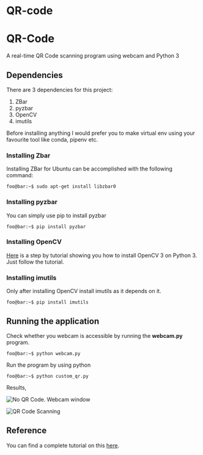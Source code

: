 # QR-code

# QR-Code
A real-time QR Code scanning program using webcam and Python 3

## Dependencies
There are 3 dependencies for this project:
1. ZBar 
2. pyzbar
3. OpenCV 
4. imutils

Before installing anything I would prefer you to make virtual env using your favourite tool like conda, pipenv etc.

### Installing Zbar
Installing ZBar for Ubuntu can be accomplished with the following command:

```console
foo@bar:~$ sudo apt-get install libzbar0
```

### Installing pyzbar
You can simply use pip to install pyzbar

```console
foo@bar:~$ pip install pyzbar
```

### Installing OpenCV
[Here](http://cyaninfinite.com/tutorials/installing-opencv-in-ubuntu-for-python-3/) is a step by tutorial showing you how to install OpenCV 3 on Python 3. Just follow the tutorial.


### Installing imutils
Only after installing OpenCV install imutils as it depends on it.

```console
foo@bar:~$ pip install imutils
```

## Running the application

Check whether you webcam is accessible by running the **webcam.py** program.

```console
foo@bar:~$ python webcam.py
```

Run the program by using python

```console
foo@bar:~$ python custom_qr.py
```


Results,

![No QR Code. Webcam window](https://raw.githubusercontent.com/meticulousCraftman/QR-Code/master/images/img1.png)

![QR Code Scanning](https://raw.githubusercontent.com/meticulousCraftman/QR-Code/master/images/img2.png)

## Reference
You can find a complete tutorial on this [here](https://www.pyimagesearch.com/2018/05/21/an-opencv-barcode-and-qr-code-scanner-with-zbar/).
